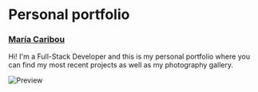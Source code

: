 # Personal portfolio
### **[María Caribou](https://mariacaribou.github.io/)**

Hi! I'm a Full-Stack Developer and this is my personal portfolio where you can find my most recent projects as well as my photography gallery.

![Preview](https://mariacaribou.github.io/img/images/screenshot.png)